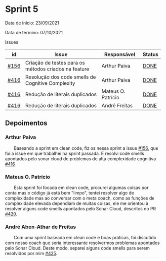# Sprint 5

Data de início: 23/09/2021

Data de término: 07/10/2021

Issues

| id                                                                      | Issue                                                | Responsável  | Status                                                                |
| ----------------------------------------------------------------------- | ---------------------------------------------------- | ------------ | --------------------------------------------------------------------- |
| [#156](https://github.com/external-secrets/external-secrets/issues/156) | Criação de testes para os métodos criados na feature | Arthur Paiva | [DONE](https://github.com/external-secrets/external-secrets/pull/329) |
| [#416](https://github.com/external-secrets/external-secrets/issues/416) | Resolução dos code smells de Cognitive Complexity    | Arthur Paiva | [DONE](https://github.com/external-secrets/external-secrets/pull/421) |
| [#416](https://github.com/external-secrets/external-secrets/issues/416) | Redução de literais duplicados | Mateus O. Patrício | [DONE](https://github.com/external-secrets/external-secrets/pull/420) |
| [#416](https://github.com/external-secrets/external-secrets/issues/416) | Redução de literais duplicados | André Freitas | [DONE](https://github.com/external-secrets/external-secrets/pull/425) |

## Depoimentos

### Arthur Paiva

&emsp;&emsp;Baseando a sprint em clean code, fiz os nessa sprint a issue [#156](https://github.com/external-secrets/external-secrets/issues/156), que foi a issue em que trabalhei na sprint passada. E resolvi code smells apontados pelo sonar cloud de problemas de alta complexidade cognitiva [#416](https://github.com/external-secrets/external-secrets/issues/416)


### Mateus O. Patrício


&emsp;&emsp;Esta sprint foi focada em clean code, procurei algumas coisas por conta mas o código já está bem "limpo", tentei resolver algo de complexidade mas ao conversar com o meta coach, como as funções de complexidade elevada dependiam de muitas coisas, ele me orientou à resolver alguns code smells apontados pelo Sonar Cloud, descritos no PR [#420](https://github.com/external-secrets/external-secrets/pull/420).


### André Aben-Athar de Freitas


&emsp;&emsp;Com uma sprint baseada em clean code e boas práticas, foi discutido com nosso coach que seria interessante resolvermos problemas apontados pelo Sonar Cloud. Deste modo, separei alguns code smells para serem resolvidos por mim  [#425](https://github.com/external-secrets/external-secrets/pull/425).
